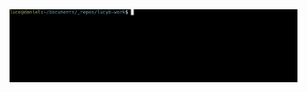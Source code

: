 
<img src="lucefetchcropped.gif" alt="Luce bio as gif">



<!-- 

The remains of my old page. 

<h1 align="center">I'm Luce, and you should change your password!</h1>

<p align="center">I love malware. Maybe a bit too much.</p>

## Quick Summary

<img src="lucefetchOutput.png" alt="Luce bio">

<p align="center">
  <img src="https://github-profile-summary-cards.vercel.app/api/cards/repos-per-language?username=lucyb-work&theme=dracula">
  <img src="https://github-profile-summary-cards.vercel.app/api/cards/stats?username=lucyb-work&theme=dracula">
  <p align="center"> <i>More stats for the nosey ones ;) </i></p>
</p> 

## 🛠️ ToDo
- Match the colour scheme of the stats and lucefetch output
- Build something using C! -->
